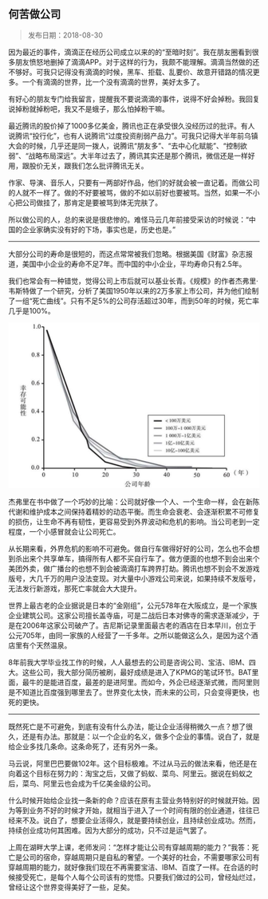 ## 何苦做公司

> 发布日期：2018-08-30

因为最近的事件，滴滴正在经历公司成立以来的的“至暗时刻”。我在朋友圈看到很多朋友愤怒地删掉了滴滴APP。对于这样的行为，我颇不能理解。滴滴当然做的还不够好。可我只记得没有滴滴的时候，黑车、拒载、乱要价、故意开错路的情况更多。一个有滴滴的世界，比一个没有滴滴的世界，美好太多了。

有好心的朋友专门给我留言，提醒我不要说滴滴的事件，说得不好会掉粉。我回复说掉粉就掉粉吧，我又不是蛾子，那么怕掉粉干嘛。

最近腾讯的股价掉了1000多亿美金，腾讯也正在承受很久没经历过的批评。有人说腾讯“投行化”，也有人说腾讯“过度投资削弱产品力”。可我只记得大半年前乌镇大会的时候，几乎还是同一拨人，说腾讯“朋友多”、“去中心化赋能”、“控制欲弱”、“战略布局深远”。大半年过去了，腾讯其实还是那个腾讯，微信还是一样好用，跟股价无关，跟我们怎么批评腾讯无关。

作家、导演、音乐人，只要有一两部好作品，他们的好就会被一直记着。而做公司的人就不一样了。做的不好要被骂，做的不如以前好也要被骂。当然，如果一不小心把公司做挂了，那肯定是要被骂到体无完肤了。

所以做公司的人，总的来说是很悲惨的。难怪马云几年前接受采访的时候说：“中国的企业家确实没有好的下场，事实也是，历史也是。”

---

大部分公司的寿命是很短的，而这点常常被我们忽略。根据美国《财富》杂志报道，美国中小企业的寿命不足7年。而中国的中小企业，平均寿命只有2.5年。

我们也常会有一种错觉，觉得公司上市后就可以基业长青。《规模》的作者杰弗里·韦斯特做了一个研究，分析了美国1950年以来的2万多家上市公司，并为他们绘制了一组“死亡曲线”。只有不足5%的公司存活超过30年，而到50年的时候，死亡率几乎是100%。

![](images/27-1.jpg)

杰弗里在书中做了一个巧妙的比喻：公司就好像一个人、一个生命一样，会在新陈代谢和维护成本之间保持着精妙的动态平衡。而生命会衰老、会逐渐积累不可修复的损伤，让生命不再有韧性，更容易受到外界波动和危机的影响。当公司老到一定程度，一个小感冒就会让公司死亡。

从长期来看，外界危机的影响不可避免。做自行车做得好好的公司，怎么也不会想到杀出来个共享单车，搞得所有人都不买自行车了。做方便面的也想不到会出来个美团外卖，做广播台的也想不到会被滴滴打车跨界打劫。腾讯也想不到会不发游戏版号，大几千万的用户没法变现。对大量中小游戏公司来说，如果持续不发版号，无法发行新游戏，那死亡率就会大大提升。

世界上最古老的企业据说是日本的“金刚组”，公元578年在大阪成立，是一个家族企业建筑公司。这家公司擅长盖寺庙，可是二战后日本对佛寺的需求逐渐减少，于是在2006年这家公司破产了。吉尼斯记录里面最古老的酒店在日本早川，创立于公元705年，由同一家族的人经营了一千多年。之所以能做这么久，是因为这个酒店里有个天然温泉。

8年前我大学毕业找工作的时候，人人最想去的公司是咨询公司、宝洁、IBM、四大。这些公司，我大部分简历被刷，最好成绩是进入了KPMG的笔试环节。BAT里面，最牛的是能进百度，最差的是进阿里。而如今，外企已经逐渐式微，而阿里则是不知道比百度强到哪里去了。世界变化太快，而未来的公司，只会变得更快，也死的更快。

---

既然死亡是不可避免，到底有没有什么办法，能让企业活得稍微久一点？想了很久，还是有办法。那就是：以一个企业的名义，做多个企业的事情。说白了，就是给企业多找几条命。这条命死了，还有另外一条。

马云说，阿里巴巴要做102年。这个目标极难。不过从马云的做法来看，他还是在向着这个目标在努力的：淘宝之后，又做了蚂蚁、菜鸟、阿里云。据说在蚂蚁之后，菜鸟、阿里云也会成为千亿美金级的公司。

什么时候开始给企业找一条新的命？应该在原有主营业务特别好的时候就开始。因为等到业务不好的时候才开始，就相当于进入了一个时间有限的创业通道，往往已经来不及。说白了，想要企业活得久，就是要持续创业，且持续创业成功。然而，持续创业成功何其困难。因为大部分的成功，只不过是运气罢了。

上周在湖畔大学上课，老师发问：“怎样才能让公司有穿越周期的能力？”我答：死亡是公司的宿命，穿越周期只是自私的奢望。一个美好的社会，不需要哪家公司有穿越周期的能力，就好像我们现在不再需要宝洁、IBM、百度了一样。在合适的时候接受死亡，是每个人每个公司该有的觉悟。只要我们做过的公司，曾经灿烂过，曾经让这个世界变得美好了一些，足矣。



